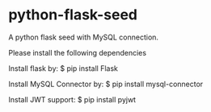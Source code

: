 # python-flask-seed
A python flask seed with MySQL connection.

Please install the following dependencies

Install flask by:
$ pip install Flask

Install MySQL Connector by:
$ pip install mysql-connector

Install JWT support:
$ pip install pyjwt
